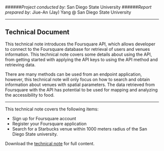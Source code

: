 ######*Project conducted by*: San Diego State University
######*Report prepared by*: Jiue-An (Jay) Yang @ San Diego State University

---

## Technical Document

This technical note introduces the Foursquare API, which allows developer to connect to the Foursquare database for retrieval of users and venues information.  This technical note covers some details about using the API, from getting started with applying the API keys to using the API method and retrieving data.

There are many methods can be used from an endpoint application, however, this technical note will only focus on how to search and obtain information about venues with spatial parameters.  The data retrieved from Foursquare with the API has potential to be used for mapping and analyzing the accessibility to food.

---

This technical note covers the following items:
* Sign up for Foursquare account
* Register your Foursquare application
* Search for a Starbucks venue within 1000 meters radius of the San Diego State university.

Download the [technical note](https://github.com/HDMA-SDSU/HDMA-SocialMediaAPI/blob/dev/API-Foursquare/Tech_Document/Tech-Doc-FQ-API-02082015.docx?raw=true) for full content.